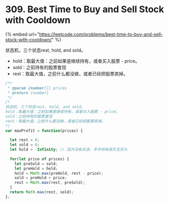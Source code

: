 # 309. Best Time to Buy and Sell Stock with Cooldown

{% embed url="https://leetcode.com/problems/best-time-to-buy-and-sell-stock-with-cooldown/" %}

状态机，三个状态rest, hold, and sold。 

* hold：取最大值：之前如果是继续持有，或者买入股票 - price。
* sold：之前持有的股票套现
* rest：取最大值，之前什么都没做，或者已经把股票卖掉。

```javascript
/**
 * @param {number[]} prices
 * @return {number}
 */
/*
状态机，三个状态rest, hold, and sold。
hold：取最大值：之前如果是继续持有，或者买入股票 - price。
sold：之前持有的股票套现
rest：取最大值，之前什么都没做，或者已经把股票卖掉。
*/
var maxProfit = function(prices) {
    
  let rest = 0;
  let sold = 0;
  let hold = -Infinity; // 因为没有买进，手中持有是负无穷大
  
  for(let price of prices) {
    let preSold = sold;
    let preHold = hold;
    hold = Math.max(preHold, rest - price);
    sold = preHold + price;
    rest = Math.max(rest, preSold);    
  }
  return Math.max(rest, sold);
};
```


